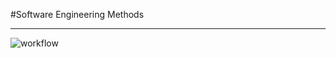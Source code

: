 #Software Engineering Methods
***
![workflow](https://github.com/rbncvc/sem/actions/workflows/main.yml/badge.svg)